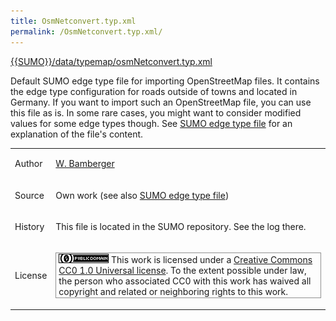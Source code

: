 ```yaml
---
title: OsmNetconvert.typ.xml
permalink: /OsmNetconvert.typ.xml/
---
```


[{{SUMO}}/data/typemap/osmNetconvert.typ.xml]({{Source}}data/typemap/osmNetconvert.typ.xml)

Default SUMO edge type file for importing OpenStreetMap files. It
contains the edge type configuration for roads outside of towns and
located in Germany. If you want to import such an OpenStreetMap file,
you can use this file as is. In some rare cases, you might want to
consider modified values for some edge types though. See [SUMO edge type
file](SUMO_edge_type_file.md) for an explanation of the file's
content.

<table>
<tbody>
<tr class="odd">
<td><p>Author</p></td>
<td><p><a href="http://sourceforge.net/users/w-bamberger">W. Bamberger</a></p></td>
</tr>
<tr class="even">
<td><p>Source</p></td>
<td><p>Own work (see also <a href="SUMO_edge_type_file.html" title="wikilink">SUMO edge type file</a>)</p></td>
</tr>
<tr class="odd">
<td><p>History</p></td>
<td><p>This file is located in the SUMO repository. See the log there.</p></td>
</tr>
<tr class="even">
<td><p>License</p></td>
<td>
<p style="border: 1px solid #909090; padding: 1px 4px"><a href="http://creativecommons.org/publicdomain/zero/1.0/"><img src="images/CC-CC0-small.png"></a> This work is licensed under a <a href="http://creativecommons.org/publicdomain/zero/1.0/">Creative Commons CC0 1.0 Universal license</a>. To the extent possible under law, the person who associated CC0 with this work has waived all copyright and related or neighboring rights to this work.</p>
</td>
</tr>
</tbody>
</table>